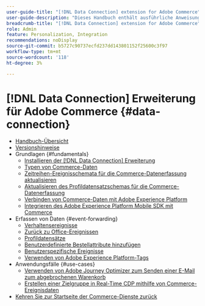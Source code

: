 ```yaml
---
user-guide-title: "[!DNL Data Connection] extension for Adobe Commerce"
user-guide-description: "Dieses Handbuch enthält ausführliche Anweisungen zur Verwendung der [!DNL Data Connection] Erweiterung für Adobe Commerce."
breadcrumb-title: "[!DNL Data Connection] extension for Adobe Commerce"
role: Admin
feature: Personalization, Integration
recommendations: noDisplay
source-git-commit: b5727c90737ecfd237dd143801152f25600c3f97
workflow-type: tm+mt
source-wordcount: '118'
ht-degree: 3%

---
```


# [!DNL Data Connection] Erweiterung für Adobe Commerce {#data-connection}

- [Handbuch-Übersicht](overview.md)
- [Versionshinweise](release-notes.md)
- Grundlagen {#fundamentals}
   - [Installieren der [!DNL Data Connection] Erweiterung](install.md)
   - [Typen von Commerce-Daten](data-ingestion.md)
   - [Zeitreihen-Ereignisschemata für die Commerce-Datenerfassung aktualisieren](update-xdm.md)
   - [Aktualisieren des Profildatensatzschemas für die Commerce-Datenerfassung](profile-data.md)
   - [Verbinden von Commerce-Daten mit Adobe Experience Platform](connect-data.md)
   - [Integrieren des Adobe Experience Platform Mobile SDK mit Commerce](mobile-sdk-epc.md)
- Erfassen von Daten {#event-forwarding}
   - [Verhaltensereignisse](events.md)
   - [Zurück zu Office-Ereignissen](events-backoffice.md)
   - [Profildatensätze](events-profilerecord.md)
   - [Benutzerdefinierte Bestellattribute hinzufügen](custom-attributes.md)
   - [Benutzerspezifische Ereignisse](custom-events.md)
   - [Verwenden von Adobe Experience Platform-Tags](using-tags.md)
- Anwendungsfälle {#use-cases}
   - [Verwenden von Adobe Journey Optimizer zum Senden einer E-Mail zum abgebrochenen Warenkorb](using-ajo.md)
   - [Erstellen einer Zielgruppe in Real-Time CDP mithilfe von Commerce-Ereignisdaten](create-audience.md)
- [Kehren Sie zur Startseite der Commerce-Dienste zurück](https://experienceleague.adobe.com/docs/commerce-merchant-services/user-guides/home.html)
